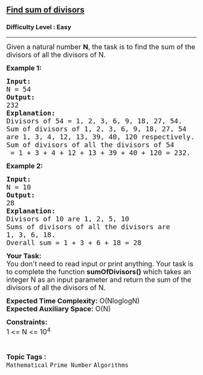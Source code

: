 <h2><a href="https://practice.geeksforgeeks.org/problems/find-sum-of-divisors5636/0">Find sum of divisors</a></h2><h3>Difficulty Level : Easy</h3><hr><div class="problems_problem_content__Xm_eO"><p><span style="font-size:18px">Given a natural number <strong>N</strong>, the task is to find the sum of the divisors of all the divisors of N.</span></p>

<p><span style="font-size:18px"><strong>Example 1:</strong></span></p>

<pre><span style="font-size:18px"><strong>Input:
</strong>N = 54
<strong>Output:
</strong>232
<strong>Explanation:
</strong>Divisors of 54 = 1, 2, 3, 6, 9, 18, 27, 54.
Sum of divisors of 1, 2, 3, 6, 9, 18, 27, 54 
are 1, 3, 4, 12, 13, 39, 40, 120 respectively.
Sum of divisors of all the divisors of 54
 = 1 + 3 + 4 + 12 + 13 + 39 + 40 + 120 = 232.</span></pre>

<p><span style="font-size:18px"><strong>Example 2:</strong></span></p>

<pre><span style="font-size:18px"><strong>Input:
</strong>N = 10
<strong>Output:
</strong>28
<strong>Explanation:
</strong>Divisors of 10 are 1, 2, 5, 10
Sums of divisors of all the divisors are 
1, 3, 6, 18.
Overall sum = 1 + 3 + 6 + 18 = 28</span></pre>

<p><span style="font-size:18px"><strong>Your Task:&nbsp;&nbsp;</strong></span><br>
<span style="font-size:18px">You don't need to read input or print anything. Your task is to complete the function&nbsp;<strong>sumOfDivisors()</strong>&nbsp;which takes an integer N as an input parameter and return&nbsp;the&nbsp;sum of the divisors of all the divisors of N.</span></p>

<p><span style="font-size:18px"><strong>Expected Time Complexity:</strong>&nbsp;O(NloglogN)<br>
<strong>Expected Auxiliary Space:</strong>&nbsp;O(N)</span></p>

<p><span style="font-size:18px"><strong>Constraints:</strong><br>
1 &lt;= N&nbsp;&lt;= 10<sup>4</sup></span></p>
</div><br><p><span style=font-size:18px><strong>Topic Tags : </strong><br><code>Mathematical</code>&nbsp;<code>Prime Number</code>&nbsp;<code>Algorithms</code>&nbsp;